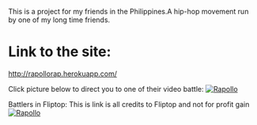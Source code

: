 This is a project for my friends in the Philippines.A hip-hop movement run by one of my long time friends.

# Link to the site:
http://rapollorap.herokuapp.com/
<!-- [![Rapollo](https://raw.github.com/GabLeRoux/WebMole/master/ressources/WebMole_Youtube_Video.png)](http://youtu.be/i7Fr7sLepgA) -->

Click picture below to direct you to one of their video battle:
[![Rapollo](http://img.youtube.com/vi/i7Fr7sLepgA/0.jpg)](http://youtu.be/i7Fr7sLepgA)

Battlers in Fliptop:
This is link is all credits to Fliptop and not for profit gain
[![Rapollo](http://img.youtube.com/vi/OxS28uUWZrM/0.jpg)](http://youtu.be/OxS28uUWZrM)

